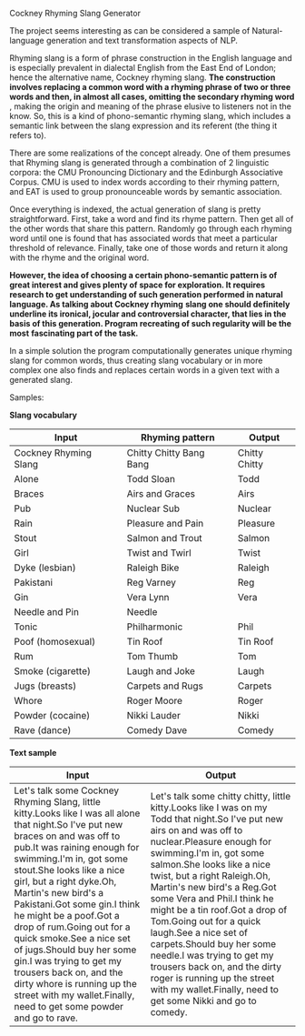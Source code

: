 Cockney Rhyming Slang Generator

The project seems interesting as can be considered a sample of Natural-language generation and text transformation aspects of NLP.

Rhyming slang is a form of phrase construction in the English language and is especially prevalent in dialectal English from the East End of London; hence the alternative name, Cockney rhyming slang. **The construction involves replacing a common word with a rhyming phrase of two or three words and then, in almost all cases, omitting the secondary rhyming word** , making the origin and meaning of the phrase elusive to listeners not in the know. So, this is a kind of phono-semantic rhyming slang, which includes a semantic link between the slang expression and its referent (the thing it refers to).

There are some realizations of the concept already. One of them presumes that Rhyming slang is generated through a combination of 2 linguistic corpora: the CMU Pronouncing Dictionary and the Edinburgh Associative Corpus. CMU is used to index words according to their rhyming pattern, and EAT is used to group pronounceable words by semantic association.

Once everything is indexed, the actual generation of slang is pretty straightforward. First, take a word and find its rhyme pattern. Then get all of the other words that share this pattern. Randomly go through each rhyming word until one is found that has associated words that meet a particular threshold of relevance. Finally, take one of those words and return it along with the rhyme and the original word.

**However, the idea of choosing a certain phono-semantic pattern is of great interest and gives plenty of space for exploration. It requires research to get understanding of such generation performed in natural language. As talking about Cockney rhyming**  **slang one should definitely underline its ironical, jocular and controversial character, that lies in the basis of this generation. Program recreating of such regularity will be the most**  **fascinating part of the task.**

In a simple solution the program computationally generates unique rhyming slang for common words, thus creating slang vocabulary or in more complex one also finds and replaces certain words in a given text with a generated slang.

Samples:

**Slang vocabulary**

| Input | Rhyming pattern | Output |
| --- | --- | --- |
| Cockney Rhyming Slang | Chitty Chitty Bang Bang | Chitty Chitty |
| Alone | Todd Sloan | Todd |
| Braces | Airs and Graces | Airs |
| Pub | Nuclear Sub | Nuclear |
| Rain | Pleasure and Pain | Pleasure |
| Stout | Salmon and Trout | Salmon |
| Girl | Twist and Twirl | Twist |
| Dyke (lesbian) | Raleigh Bike | Raleigh |
| Pakistani | Reg Varney | Reg |
| Gin | Vera Lynn | Vera |
| Needle and Pin | Needle |
| Tonic | Philharmonic | Phil |
| Poof (homosexual) | Tin Roof | Tin Roof |
| Rum | Tom Thumb | Tom |
| Smoke (cigarette) | Laugh and Joke | Laugh |
| Jugs (breasts) | Carpets and Rugs | Carpets |
| Whore | Roger Moore | Roger |
| Powder (cocaine) | Nikki Lauder | Nikki |
| Rave (dance) | Comedy Dave | Comedy |

**Text sample**

| Input | Output |
| --- | --- |
| Let&#39;s talk some Cockney Rhyming Slang, little kitty.Looks like I was all alone that night.So I&#39;ve put new braces on and was off to pub.It was raining enough for swimming.I&#39;m in, got some stout.She looks like a nice girl, but a right dyke.Oh, Martin&#39;s new bird&#39;s a Pakistani.Got some gin.I think he might be a poof.Got a drop of rum.Going out for a quick smoke.See a nice set of jugs.Should buy her some gin.I was trying to get my trousers back on, and the dirty whore is running up the street with my wallet.Finally, need to get some powder and go to rave.  | Let&#39;s talk some chitty chitty, little kitty.Looks like I was on my Todd that night.So I&#39;ve put new airs on and was off to nuclear.Pleasure enough for swimming.I&#39;m in, got some salmon.She looks like a nice twist, but a right Raleigh.Oh, Martin&#39;s new bird&#39;s a Reg.Got some Vera and Phil.I think he might be a tin roof.Got a drop of Tom.Going out for a quick laugh.See a nice set of carpets.Should buy her some needle.I was trying to get my trousers back on, and the dirty roger is running up the street with my wallet.Finally, need to get some Nikki and go to comedy.  |